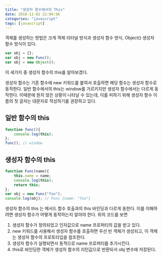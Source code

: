 ```yaml
---
title: "생성자 함수에서의 This"
date: 2018-11-02 22:04:56
categories: "javascript"
tags: [javascript]
---
```


객체를 생성하는 방법은 크게 객체 리터널 방식과 생성자 함수 방식, Object() 생성자 함수 방식이 있다. 

```javascript
var obj = {};
var obj = new Func();
var obj = new Object();
```

이 세가지 중 생성자 함수의 this를 알아보겠다.

생성자 함수는 기존 함수에 new 키워드를 붙여서 호출하면 해당 함수는 생성자 함수로 동작한다. 일반 함수에서의 this는 window를 가르키지만 생성자 함수에서는 다르게 동작한다. 이때문에 원치 않은 상황이 나타날 수 있는데, 이를 피하기 위해 생성자 함수 이름의 첫 글자는 대문자로 작성하기를 권장하고 있다. 

## 일반 함수의 this

```javascript
function func(){
    console.log(this);
};
func(); // window
```

## 생성자 함수의 this

```javascript
function Func(name){
    this.name = name;
    console.log(this);
    return this;
};
var obj = new Func("foo");
console.log(obj); // Func {name: "foo"}
```

생성자 함수의 this 는 메서드 함수 호출과의 this 바인딩과 다르게 동한다. 이를 이해하려면 생성자 함수가 어떻게 동작하는지 알아야 한다. 위의 코드를 보면 

1. 생성자 함수가 정의되었고 인자값으로 name 프로퍼티의 값을 받고 있다. 
2. new 키워드를 사용해서 생성자 함수를 호출하면 우선 빈 객체가 생성되고, 이 객체는 생성자 함수의 프로토타입을 참조한다.
3. 생성자 함수가 실행되면서 동적으로 name 프로퍼티를 추가시킨다.
4. this로 바인딩한 객체가 생성자 함수의 리턴값으로 반환되서 obj 변수에 저장된다.

